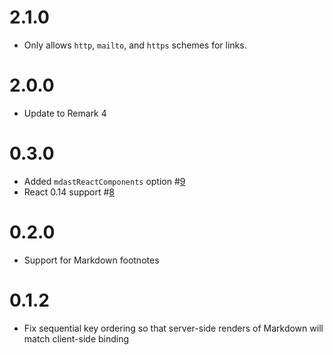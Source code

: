 # 2.1.0

* Only allows `http`, `mailto`, and `https` schemes for links.

# 2.0.0

* Update to Remark 4

# 0.3.0

* Added `mdastReactComponents` option #[9](https://github.com/mapbox/mdast-react/pull/9)
* React 0.14 support #[8](https://github.com/mapbox/mdast-react/pull/8)

# 0.2.0

* Support for Markdown footnotes

# 0.1.2

* Fix sequential key ordering so that server-side renders
  of Markdown will match client-side binding
